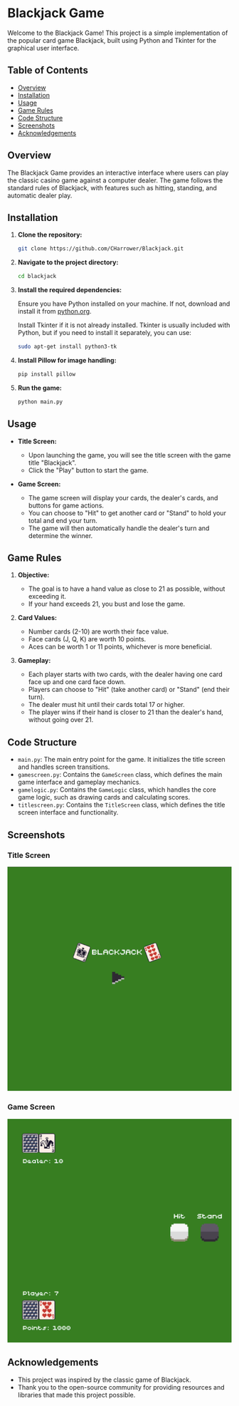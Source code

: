 # Blackjack Game

Welcome to the Blackjack Game! This project is a simple implementation of the popular card game Blackjack, built using Python and Tkinter for the graphical user interface.

## Table of Contents

- [Overview](#overview)
- [Installation](#installation)
- [Usage](#usage)
- [Game Rules](#game-rules)
- [Code Structure](#code-structure)
- [Screenshots](#screenshots)
- [Acknowledgements](#acknowledgements)

## Overview

The Blackjack Game provides an interactive interface where users can play the classic casino game against a computer dealer. The game follows the standard rules of Blackjack, with features such as hitting, standing, and automatic dealer play.

## Installation

1. **Clone the repository:**

    ```bash
    git clone https://github.com/CHarrower/Blackjack.git
    ```

2. **Navigate to the project directory:**

    ```bash
    cd blackjack
    ```

3. **Install the required dependencies:**

    Ensure you have Python installed on your machine. If not, download and install it from [python.org](https://www.python.org/).

    Install Tkinter if it is not already installed. Tkinter is usually included with Python, but if you need to install it separately, you can use:

    ```bash
    sudo apt-get install python3-tk
    ```

4. **Install Pillow for image handling:**

    ```bash
    pip install pillow
    ```

5. **Run the game:**

    ```bash
    python main.py
    ```

## Usage

- **Title Screen:**
  - Upon launching the game, you will see the title screen with the game title "Blackjack".
  - Click the "Play" button to start the game.

- **Game Screen:**
  - The game screen will display your cards, the dealer's cards, and buttons for game actions.
  - You can choose to "Hit" to get another card or "Stand" to hold your total and end your turn.
  - The game will then automatically handle the dealer's turn and determine the winner.

## Game Rules

1. **Objective:** 
   - The goal is to have a hand value as close to 21 as possible, without exceeding it.
   - If your hand exceeds 21, you bust and lose the game.

2. **Card Values:**
   - Number cards (2-10) are worth their face value.
   - Face cards (J, Q, K) are worth 10 points.
   - Aces can be worth 1 or 11 points, whichever is more beneficial.

3. **Gameplay:**
   - Each player starts with two cards, with the dealer having one card face up and one card face down.
   - Players can choose to "Hit" (take another card) or "Stand" (end their turn).
   - The dealer must hit until their cards total 17 or higher.
   - The player wins if their hand is closer to 21 than the dealer's hand, without going over 21.

## Code Structure

- `main.py`: The main entry point for the game. It initializes the title screen and handles screen transitions.
- `gamescreen.py`: Contains the `GameScreen` class, which defines the main game interface and gameplay mechanics.
- `gamelogic.py`: Contains the `GameLogic` class, which handles the core game logic, such as drawing cards and calculating scores.
- `titlescreen.py`: Contains the `TitleScreen` class, which defines the title screen interface and functionality.

## Screenshots

### Title Screen
![screenshots /Screenshot 2024-06-17 at 13.53.18.png](<screenshots /Screenshot 2024-06-17 at 13.53.18.png>)

### Game Screen
![screenshots /Screenshot 2024-06-17 at 13.53.35.png](<screenshots /Screenshot 2024-06-17 at 13.53.35.png>)

## Acknowledgements

- This project was inspired by the classic game of Blackjack.
- Thank you to the open-source community for providing resources and libraries that made this project possible.
